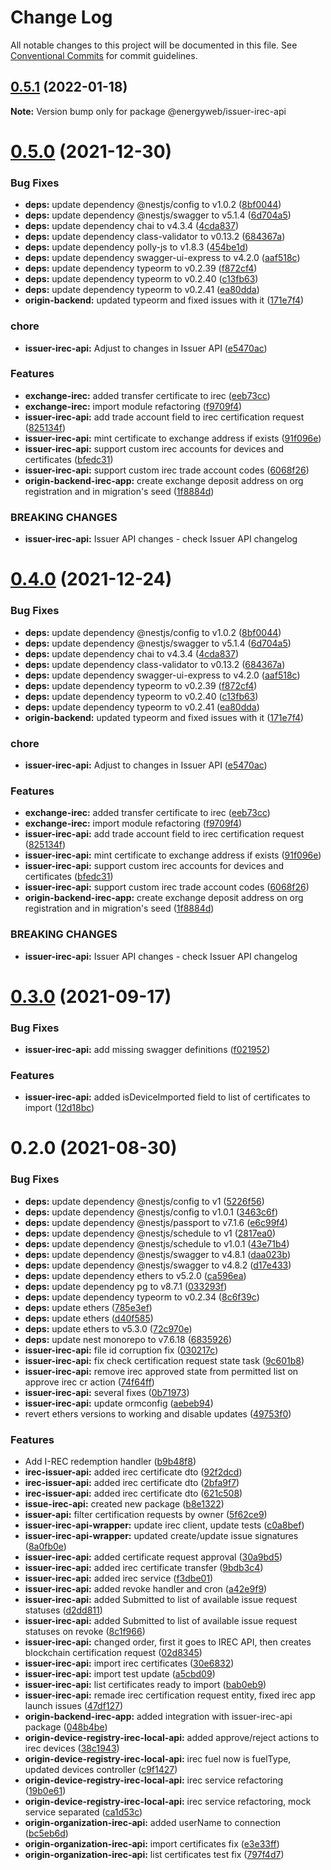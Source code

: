 # Change Log

All notable changes to this project will be documented in this file.
See [Conventional Commits](https://conventionalcommits.org) for commit guidelines.

## [0.5.1](https://github.com/energywebfoundation/origin/compare/@energyweb/issuer-irec-api@0.5.0...@energyweb/issuer-irec-api@0.5.1) (2022-01-18)

**Note:** Version bump only for package @energyweb/issuer-irec-api





# [0.5.0](https://github.com/energywebfoundation/origin/compare/@energyweb/issuer-irec-api@0.3.0...@energyweb/issuer-irec-api@0.5.0) (2021-12-30)


### Bug Fixes

* **deps:** update dependency @nestjs/config to v1.0.2 ([8bf0044](https://github.com/energywebfoundation/origin/commit/8bf0044caab0b59fd6a7f1de6be03fd55c692f8d))
* **deps:** update dependency @nestjs/swagger to v5.1.4 ([6d704a5](https://github.com/energywebfoundation/origin/commit/6d704a56e59550e9076cbf42151045e29579ef88))
* **deps:** update dependency chai to v4.3.4 ([4cda837](https://github.com/energywebfoundation/origin/commit/4cda8376255385f0b8dddbfbbd4652ea36f43c83))
* **deps:** update dependency class-validator to v0.13.2 ([684367a](https://github.com/energywebfoundation/origin/commit/684367a560a8ef40fc7703aaae697c622ef2fbe6))
* **deps:** update dependency polly-js to v1.8.3 ([454be1d](https://github.com/energywebfoundation/origin/commit/454be1db7e1c1e62103855dbe1918ebacf981e4b))
* **deps:** update dependency swagger-ui-express to v4.2.0 ([aaf518c](https://github.com/energywebfoundation/origin/commit/aaf518c1093330af1c671022b2c0c01b0e809cc6))
* **deps:** update dependency typeorm to v0.2.39 ([f872cf4](https://github.com/energywebfoundation/origin/commit/f872cf445f18e8e9686b973dbf7c36e8f08cca17))
* **deps:** update dependency typeorm to v0.2.40 ([c13fb63](https://github.com/energywebfoundation/origin/commit/c13fb6371a005bed3c43771f073eda88020947cd))
* **deps:** update dependency typeorm to v0.2.41 ([ea80dda](https://github.com/energywebfoundation/origin/commit/ea80dda9f029703602a50c874992ca894edf3245))
* **origin-backend:** updated typeorm and fixed issues with it ([171e7f4](https://github.com/energywebfoundation/origin/commit/171e7f48f374f74e3aec2d99d4d1762e3805d0f5))


### chore

* **issuer-irec-api:** Adjust to changes in Issuer API ([e5470ac](https://github.com/energywebfoundation/origin/commit/e5470ac1fd041ea5277b61fa3a5df2e8390eff3b))


### Features

* **exchange-irec:** added transfer certificate to irec ([eeb73cc](https://github.com/energywebfoundation/origin/commit/eeb73cc0dcf4570814580840e8d5d08ab0b68395))
* **exchange-irec:** import module refactoring ([f9709f4](https://github.com/energywebfoundation/origin/commit/f9709f4b6306ea5d04e33dc8deee634e41296a4c))
* **issuer-irec-api:** add trade account field to irec certification request ([825134f](https://github.com/energywebfoundation/origin/commit/825134f552a9e36ddbab921daf0112d0f68b21b0))
* **issuer-irec-api:** mint certificate to exchange address if exists ([91f096e](https://github.com/energywebfoundation/origin/commit/91f096eee2f6b1efc6155ec27336f4745857161a))
* **issuer-irec-api:** support custom irec accounts for devices and certificates ([bfedc31](https://github.com/energywebfoundation/origin/commit/bfedc31788a4bbd8d700225e5376e4a714333dba))
* **issuer-irec-api:** support custom irec trade account codes ([6068f26](https://github.com/energywebfoundation/origin/commit/6068f26df332d648163a40f926df7fb79ca3a5d7))
* **origin-backend-irec-app:** create exchange deposit address on org registration and in migration's seed ([1f8884d](https://github.com/energywebfoundation/origin/commit/1f8884d16cdebaf3cdab80b66e27b4c93ea418a9))


### BREAKING CHANGES

* **issuer-irec-api:** Issuer API changes - check Issuer API changelog





# [0.4.0](https://github.com/energywebfoundation/origin/compare/@energyweb/issuer-irec-api@0.3.0...@energyweb/issuer-irec-api@0.4.0) (2021-12-24)


### Bug Fixes

* **deps:** update dependency @nestjs/config to v1.0.2 ([8bf0044](https://github.com/energywebfoundation/origin/commit/8bf0044caab0b59fd6a7f1de6be03fd55c692f8d))
* **deps:** update dependency @nestjs/swagger to v5.1.4 ([6d704a5](https://github.com/energywebfoundation/origin/commit/6d704a56e59550e9076cbf42151045e29579ef88))
* **deps:** update dependency chai to v4.3.4 ([4cda837](https://github.com/energywebfoundation/origin/commit/4cda8376255385f0b8dddbfbbd4652ea36f43c83))
* **deps:** update dependency class-validator to v0.13.2 ([684367a](https://github.com/energywebfoundation/origin/commit/684367a560a8ef40fc7703aaae697c622ef2fbe6))
* **deps:** update dependency swagger-ui-express to v4.2.0 ([aaf518c](https://github.com/energywebfoundation/origin/commit/aaf518c1093330af1c671022b2c0c01b0e809cc6))
* **deps:** update dependency typeorm to v0.2.39 ([f872cf4](https://github.com/energywebfoundation/origin/commit/f872cf445f18e8e9686b973dbf7c36e8f08cca17))
* **deps:** update dependency typeorm to v0.2.40 ([c13fb63](https://github.com/energywebfoundation/origin/commit/c13fb6371a005bed3c43771f073eda88020947cd))
* **deps:** update dependency typeorm to v0.2.41 ([ea80dda](https://github.com/energywebfoundation/origin/commit/ea80dda9f029703602a50c874992ca894edf3245))
* **origin-backend:** updated typeorm and fixed issues with it ([171e7f4](https://github.com/energywebfoundation/origin/commit/171e7f48f374f74e3aec2d99d4d1762e3805d0f5))


### chore

* **issuer-irec-api:** Adjust to changes in Issuer API ([e5470ac](https://github.com/energywebfoundation/origin/commit/e5470ac1fd041ea5277b61fa3a5df2e8390eff3b))


### Features

* **exchange-irec:** added transfer certificate to irec ([eeb73cc](https://github.com/energywebfoundation/origin/commit/eeb73cc0dcf4570814580840e8d5d08ab0b68395))
* **exchange-irec:** import module refactoring ([f9709f4](https://github.com/energywebfoundation/origin/commit/f9709f4b6306ea5d04e33dc8deee634e41296a4c))
* **issuer-irec-api:** add trade account field to irec certification request ([825134f](https://github.com/energywebfoundation/origin/commit/825134f552a9e36ddbab921daf0112d0f68b21b0))
* **issuer-irec-api:** mint certificate to exchange address if exists ([91f096e](https://github.com/energywebfoundation/origin/commit/91f096eee2f6b1efc6155ec27336f4745857161a))
* **issuer-irec-api:** support custom irec accounts for devices and certificates ([bfedc31](https://github.com/energywebfoundation/origin/commit/bfedc31788a4bbd8d700225e5376e4a714333dba))
* **issuer-irec-api:** support custom irec trade account codes ([6068f26](https://github.com/energywebfoundation/origin/commit/6068f26df332d648163a40f926df7fb79ca3a5d7))
* **origin-backend-irec-app:** create exchange deposit address on org registration and in migration's seed ([1f8884d](https://github.com/energywebfoundation/origin/commit/1f8884d16cdebaf3cdab80b66e27b4c93ea418a9))


### BREAKING CHANGES

* **issuer-irec-api:** Issuer API changes - check Issuer API changelog





# [0.3.0](https://github.com/energywebfoundation/origin/compare/@energyweb/issuer-irec-api@0.2.0...@energyweb/issuer-irec-api@0.3.0) (2021-09-17)


### Bug Fixes

* **issuer-irec-api:** add missing swagger definitions ([f021952](https://github.com/energywebfoundation/origin/commit/f021952763fda47922978ba9e6eddfe0b5b5098b))


### Features

* **issuer-irec-api:** added isDeviceImported field to list of certificates to import ([12d18bc](https://github.com/energywebfoundation/origin/commit/12d18bc2df9809b7ce03c704232c0619ddeb00c1))





# 0.2.0 (2021-08-30)


### Bug Fixes

* **deps:** update dependency @nestjs/config to v1 ([5226f56](https://github.com/energywebfoundation/origin/commit/5226f56898771fc093590bc0f337296496e945ba))
* **deps:** update dependency @nestjs/config to v1.0.1 ([3463c6f](https://github.com/energywebfoundation/origin/commit/3463c6f197398c159e88b078a9b8581c5f450429))
* **deps:** update dependency @nestjs/passport to v7.1.6 ([e6c99f4](https://github.com/energywebfoundation/origin/commit/e6c99f47c789a30ba3c73969854ebe956838b3be))
* **deps:** update dependency @nestjs/schedule to v1 ([2817ea0](https://github.com/energywebfoundation/origin/commit/2817ea077d2e2c9cd5eb96f5120c204e5b509cb6))
* **deps:** update dependency @nestjs/schedule to v1.0.1 ([43e71b4](https://github.com/energywebfoundation/origin/commit/43e71b464331fb32c38a0937c17aa297e6d4e363))
* **deps:** update dependency @nestjs/swagger to v4.8.1 ([daa023b](https://github.com/energywebfoundation/origin/commit/daa023bdcd20b78aa3dd8af966c8127b57b9d9ad))
* **deps:** update dependency @nestjs/swagger to v4.8.2 ([d17e433](https://github.com/energywebfoundation/origin/commit/d17e433f1fa2a07ea50bd26b423652670436c6ae))
* **deps:** update dependency ethers to v5.2.0 ([ca596ea](https://github.com/energywebfoundation/origin/commit/ca596ea51b62a9976118a196859d9ca97570087f))
* **deps:** update dependency pg to v8.7.1 ([033293f](https://github.com/energywebfoundation/origin/commit/033293f0c203102f03b53fe50a519a60ebe170de))
* **deps:** update dependency typeorm to v0.2.34 ([8c6f39c](https://github.com/energywebfoundation/origin/commit/8c6f39cffcce4cc3d6c3b65daa1a1a883e41aaac))
* **deps:** update ethers ([785e3ef](https://github.com/energywebfoundation/origin/commit/785e3efbe95fbde1984d80d8a50293d123364803))
* **deps:** update ethers ([d40f585](https://github.com/energywebfoundation/origin/commit/d40f585815ede90cc3ce1a901aa35bb3e9ebde3d))
* **deps:** update ethers to v5.3.0 ([72c970e](https://github.com/energywebfoundation/origin/commit/72c970e69d220250e7d9d3f36ac653a3610d6825))
* **deps:** update nest monorepo to v7.6.18 ([6835926](https://github.com/energywebfoundation/origin/commit/6835926dff7764d275b2006084e344c37948b7fa))
* **issuer-irec-api:** file id corruption fix ([030217c](https://github.com/energywebfoundation/origin/commit/030217c6272c7e1e6f2a2c287c3d5e9382a74515))
* **issuer-irec-api:** fix check certification request state task ([9c601b8](https://github.com/energywebfoundation/origin/commit/9c601b8b8a589713317e5663c38696d1cdcf54c4))
* **issuer-irec-api:** remove irec approved state from permitted list on approve irec cr action ([74f64ff](https://github.com/energywebfoundation/origin/commit/74f64ff2da0c214bc46ebbd228218c2b9b4a0dbc))
* **issuer-irec-api:** several fixes ([0b71973](https://github.com/energywebfoundation/origin/commit/0b7197317be96dbc21c57ef555793b19e60eef05))
* **issuer-irec-api:** update ormconfig ([aebeb94](https://github.com/energywebfoundation/origin/commit/aebeb940772e2d88ff207bd78618358cb6f76b26))
* revert ethers versions to working and disable updates ([49753f0](https://github.com/energywebfoundation/origin/commit/49753f0aed3f5e32e861b7bbe1d4a85bd900dce9))


### Features

* Add I-REC redemption handler ([b9b48f8](https://github.com/energywebfoundation/origin/commit/b9b48f84da81b87f4401ac872ccccaf3f66798b1))
* **irec-issuer-api:** added irec certificate dto ([92f2dcd](https://github.com/energywebfoundation/origin/commit/92f2dcd133c094f2440b06b426fb679cd192acd7))
* **irec-issuer-api:** added irec certificate dto ([2bfa9f7](https://github.com/energywebfoundation/origin/commit/2bfa9f759fca55fd9a1c0851a13091c0f850fff7))
* **irec-issuer-api:** added irec certificate dto ([621c508](https://github.com/energywebfoundation/origin/commit/621c5087b89962c7a1095c955e4d392d9b4044ec))
* **issue-irec-api:** created new package ([b8e1322](https://github.com/energywebfoundation/origin/commit/b8e132295c8fb6f22974b824f34fa0d00951881d))
* **issuer-api:** filter certification requests by owner ([5f62ce9](https://github.com/energywebfoundation/origin/commit/5f62ce95f4ebc026f6840f567483821d838ffc3c))
* **issuer-irec-api-wrapper:** update irec client, update tests ([c0a8bef](https://github.com/energywebfoundation/origin/commit/c0a8bef34b886ae6795ff299e391c178638ba8a3))
* **issuer-irec-api-wrapper:** updated create/update issue signatures ([8a0fb0e](https://github.com/energywebfoundation/origin/commit/8a0fb0edd17043238e67864eff83fce39e5c42a7))
* **issuer-irec-api:** added certificate request approval ([30a9bd5](https://github.com/energywebfoundation/origin/commit/30a9bd59ac145bb8ba05532ddb60c72184a2ba9d))
* **issuer-irec-api:** added irec certificate transfer ([9bdb3c4](https://github.com/energywebfoundation/origin/commit/9bdb3c4d98b6fd3822bc5fb6ddcc287f7c81723b))
* **issuer-irec-api:** added irec service ([f3dbe01](https://github.com/energywebfoundation/origin/commit/f3dbe01ffa6057676f6e0cb2a923eb28a0c9bf1a))
* **issuer-irec-api:** added revoke handler and cron ([a42e9f9](https://github.com/energywebfoundation/origin/commit/a42e9f90d3c4f481001cf026487d48cbf6ec1c77))
* **issuer-irec-api:** added Submitted to list of available issue request statuses ([d2dd811](https://github.com/energywebfoundation/origin/commit/d2dd8111d824b6dac9c010cf70f99bb41764fe6a))
* **issuer-irec-api:** added Submitted to list of available issue request statuses on revoke ([8c1f966](https://github.com/energywebfoundation/origin/commit/8c1f966ac94e19ddef9826ed913783793d155025))
* **issuer-irec-api:** changed order, first it goes to IREC API, then creates blockchain certification request ([02d8345](https://github.com/energywebfoundation/origin/commit/02d83458802dea1540b6633c0225a5dd9f779608))
* **issuer-irec-api:** import irec certificates ([30e6832](https://github.com/energywebfoundation/origin/commit/30e68323331021ce044c214ac2fde50669000f36))
* **issuer-irec-api:** import test update ([a5cbd09](https://github.com/energywebfoundation/origin/commit/a5cbd09baad7773747e9e29073bffaee433851b7))
* **issuer-irec-api:** list certificates ready to import ([bab0eb9](https://github.com/energywebfoundation/origin/commit/bab0eb954652c47bc101f71261bf0193f313e312))
* **issuer-irec-api:** remade irec certification request entity, fixed irec app launch issues ([47df127](https://github.com/energywebfoundation/origin/commit/47df127b88db05ef1154a2d7c69f54614f7188a1))
* **origin-backend-irec-app:** added integration with issuer-irec-api package ([048b4be](https://github.com/energywebfoundation/origin/commit/048b4be1375d416b6bee60f02dbe0661be5ca5c5))
* **origin-device-registry-irec-local-api:** added approve/reject actions to irec devices ([38c1943](https://github.com/energywebfoundation/origin/commit/38c1943ceb23753d724cc4673445db6c7dd04780))
* **origin-device-registry-irec-local-api:** irec fuel now is fuelType, updated devices controller ([c9f1427](https://github.com/energywebfoundation/origin/commit/c9f1427ee760a21da14ab73da40c2de2c64c5a70))
* **origin-device-registry-irec-local-api:** irec service refactoring ([19b0e61](https://github.com/energywebfoundation/origin/commit/19b0e6182dc07da07dc37b03d7683236a4a9ab6f))
* **origin-device-registry-irec-local-api:** irec service refactoring, mock service separated ([ca1d53c](https://github.com/energywebfoundation/origin/commit/ca1d53c81f28ac6db3d3e778bf89e66517e68fd2))
* **origin-organization-irec-api:** added userName to connection ([bc5eb6d](https://github.com/energywebfoundation/origin/commit/bc5eb6df464baeaa6ff50948ce8e29ffe577ef17))
* **origin-organization-irec-api:** import certificates fix ([e3e33ff](https://github.com/energywebfoundation/origin/commit/e3e33ff49b09f615dc5eef623f4c184c24ce45f5))
* **origin-organization-irec-api:** list certificates test fix ([797f4d7](https://github.com/energywebfoundation/origin/commit/797f4d70026baaf5ce98db2126f026c2c0e2a55b))
